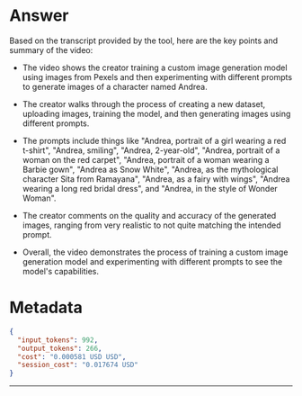 # Answer

Based on the transcript provided by the tool, here are the key points and summary of the video:

- The video shows the creator training a custom image generation model using images from Pexels and then experimenting with different prompts to generate images of a character named Andrea.

- The creator walks through the process of creating a new dataset, uploading images, training the model, and then generating images using different prompts.

- The prompts include things like "Andrea, portrait of a girl wearing a red t-shirt", "Andrea, smiling", "Andrea, 2-year-old", "Andrea, portrait of a woman on the red carpet", "Andrea, portrait of a woman wearing a Barbie gown", "Andrea as Snow White", "Andrea, as the mythological character Sita from Ramayana", "Andrea, as a fairy with wings", "Andrea wearing a long red bridal dress", and "Andrea, in the style of Wonder Woman".

- The creator comments on the quality and accuracy of the generated images, ranging from very realistic to not quite matching the intended prompt.

- Overall, the video demonstrates the process of training a custom image generation model and experimenting with different prompts to see the model's capabilities.

# Metadata

```json
{
  "input_tokens": 992,
  "output_tokens": 266,
  "cost": "0.000581 USD USD",
  "session_cost": "0.017674 USD"
}
```

-----
